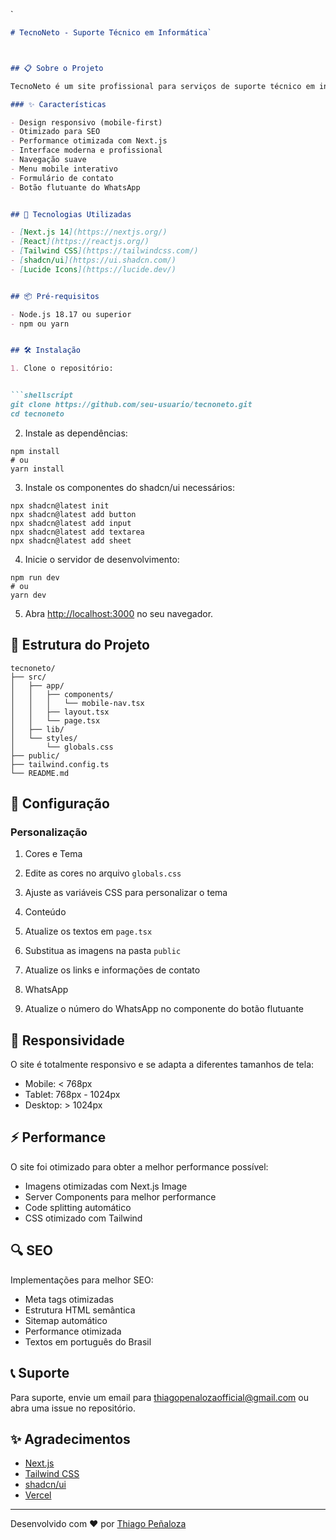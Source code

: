 `<ReactProject id="tecnoneto">
```markdown file="README.md"
# TecnoNeto - Suporte Técnico em Informática`



## 📋 Sobre o Projeto

TecnoNeto é um site profissional para serviços de suporte técnico em informática, desenvolvido com Next.js 14 e Tailwind CSS. O site é totalmente responsivo e otimizado para SEO, oferecendo uma experiência de usuário moderna e profissional.

### ✨ Características

- Design responsivo (mobile-first)
- Otimizado para SEO
- Performance otimizada com Next.js
- Interface moderna e profissional
- Navegação suave
- Menu mobile interativo
- Formulário de contato
- Botão flutuante do WhatsApp


## 🚀 Tecnologias Utilizadas

- [Next.js 14](https://nextjs.org/)
- [React](https://reactjs.org/)
- [Tailwind CSS](https://tailwindcss.com/)
- [shadcn/ui](https://ui.shadcn.com/)
- [Lucide Icons](https://lucide.dev/)


## 📦 Pré-requisitos

- Node.js 18.17 ou superior
- npm ou yarn


## 🛠️ Instalação

1. Clone o repositório:


```shellscript
git clone https://github.com/seu-usuario/tecnoneto.git
cd tecnoneto
```

2. Instale as dependências:


```shellscript
npm install
# ou
yarn install
```

3. Instale os componentes do shadcn/ui necessários:


```shellscript
npx shadcn@latest init
npx shadcn@latest add button
npx shadcn@latest add input
npx shadcn@latest add textarea
npx shadcn@latest add sheet
```

4. Inicie o servidor de desenvolvimento:


```shellscript
npm run dev
# ou
yarn dev
```

5. Abra [http://localhost:3000](http://localhost:3000) no seu navegador.


## 📁 Estrutura do Projeto

```plaintext
tecnoneto/
├── src/
│   ├── app/
│   │   ├── components/
│   │   │   └── mobile-nav.tsx
│   │   ├── layout.tsx
│   │   └── page.tsx
│   ├── lib/
│   └── styles/
│       └── globals.css
├── public/
├── tailwind.config.ts
└── README.md
```

## 🔧 Configuração

### Personalização

1. Cores e Tema

1. Edite as cores no arquivo `globals.css`
2. Ajuste as variáveis CSS para personalizar o tema



2. Conteúdo

1. Atualize os textos em `page.tsx`
2. Substitua as imagens na pasta `public`
3. Atualize os links e informações de contato



3. WhatsApp

1. Atualize o número do WhatsApp no componente do botão flutuante


## 📱 Responsividade

O site é totalmente responsivo e se adapta a diferentes tamanhos de tela:

- Mobile: < 768px
- Tablet: 768px - 1024px
- Desktop: > 1024px


## ⚡ Performance

O site foi otimizado para obter a melhor performance possível:

- Imagens otimizadas com Next.js Image
- Server Components para melhor performance
- Code splitting automático
- CSS otimizado com Tailwind


## 🔍 SEO

Implementações para melhor SEO:

- Meta tags otimizadas
- Estrutura HTML semântica
- Sitemap automático
- Performance otimizada
- Textos em português do Brasil

## 📞 Suporte

Para suporte, envie um email para [thiagopenalozaofficial@gmail.com](mailto:thiagopenalozaofficial@gmail.com) ou abra uma issue no repositório.

## ✨ Agradecimentos

- [Next.js](https://nextjs.org/)
- [Tailwind CSS](https://tailwindcss.com/)
- [shadcn/ui](https://ui.shadcn.com/)
- [Vercel](https://vercel.com/)


---

Desenvolvido com ❤️ por [Thiago Peñaloza](https://github.com/ThiagoPenaloza)
